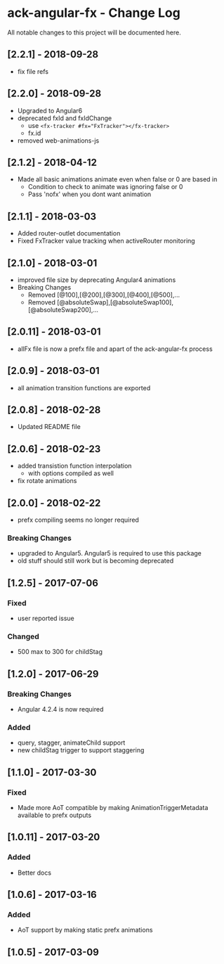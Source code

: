 # ack-angular-fx - Change Log
All notable changes to this project will be documented here.

## [2.2.1] - 2018-09-28
- fix file refs

## [2.2.0] - 2018-09-28
- Upgraded to Angular6
- deprecated fxId and fxIdChange
  - use `<fx-tracker #fx="FxTracker"></fx-tracker>`
  - fx.id
- removed web-animations-js

## [2.1.2] - 2018-04-12
- Made all basic animations animate even when false or 0 are based in
  - Condition to check to animate was ignoring false or 0
  - Pass 'nofx' when you dont want animation

## [2.1.1] - 2018-03-03
- Added router-outlet documentation
- Fixed FxTracker value tracking when activeRouter monitoring

## [2.1.0] - 2018-03-01
- improved file size by deprecating Angular4 animations
- Breaking Changes
  - Removed [@100],[@200],[@300],[@400],[@500],...
  - Removed [@absoluteSwap],[@absoluteSwap100],[@absoluteSwap200],...

## [2.0.11] - 2018-03-01
- allFx file is now a prefx file and apart of the ack-angular-fx process

## [2.0.9] - 2018-03-01
- all animation transition functions are exported

## [2.0.8] - 2018-02-28
- Updated README file

## [2.0.6] - 2018-02-23
- added transistion function interpolation
  - with options compiled as well
- fix rotate animations

## [2.0.0] - 2018-02-22
- prefx compiling seems no longer required
### Breaking Changes
- upgraded to Angular5. Angular5 is required to use this package
- old stuff should still work but is becoming deprecated

## [1.2.5] - 2017-07-06
### Fixed
- user reported issue
### Changed
- 500 max to 300 for childStag

## [1.2.0] - 2017-06-29
### Breaking Changes
- Angular 4.2.4 is now required
### Added
- query, stagger, animateChild support
- new childStag trigger to support staggering

## [1.1.0] - 2017-03-30
### Fixed
- Made more AoT compatible by making AnimationTriggerMetadata available to prefx outputs

## [1.0.11] - 2017-03-20
### Added
- Better docs

## [1.0.6] - 2017-03-16
### Added
- AoT support by making static prefx animations

## [1.0.5] - 2017-03-09
